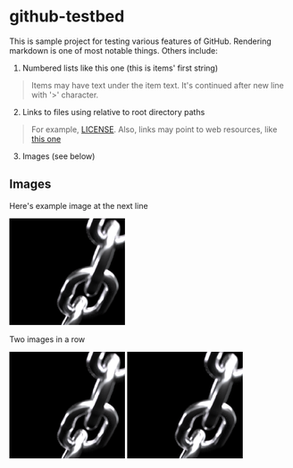 # github-testbed

This is sample project for testing various features of GitHub.
Rendering markdown is one of most notable things.
Others include:

1. Numbered lists like this one (this is items' first string)
  > Items may have text under the item text.
  > It's continued after new line with '>' character.

2. Links to files using relative to root directory paths
  > For example, [LICENSE](LICENSE).
  > Also, links may point to web resources, like [this one](https://github.com/)

3. Images (see below)

## Images

Here's example image at the next line

![Sample image](res/image.png)

Two images in a row

![First image](res/image.png) ![Second image](res/image.png)
